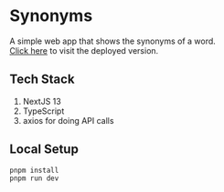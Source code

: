 # Synonyms

A simple web app that shows the synonyms of a word.  
[Click here](https://synonyms-generator.vercel.app/) to visit the deployed version.

## Tech Stack

1. NextJS 13
1. TypeScript
1. axios for doing API calls

## Local Setup

```sh
pnpm install
pnpm run dev
```

